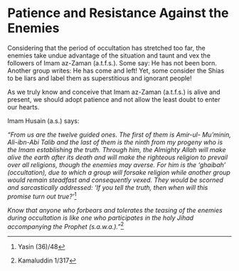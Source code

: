 Patience and Resistance Against the Enemies
===========================================

Considering that the period of occultation has stretched too far, the
enemies take undue advantage of the situation and taunt and vex the
followers of Imam az-Zaman (a.t.f.s.). Some say: He has not been born.
Another group writes: He has come and left! Yet, some consider the Shias
to be liars and label them as superstitious and ignorant people!

As we truly know and conceive that Imam az-Zaman (a.t.f.s.) is alive and
present, we should adopt patience and not allow the least doubt to enter
our hearts.

Imam Husain (a.s.) says:

*“From us are the twelve guided ones. The first of them is Amir-ul-
Mu’minin, Ali-ibn-Abi Talib and the last of them is the ninth from my
progeny who is the Imam establishing the truth. Through him, the
Almighty Allah will make alive the earth after its death and will make
the righteous religion to prevail over all religions, though the enemies
may averse. For him is the ‘ghaibah’ (occultation), due to which a group
will forsake religion while another group would remain steadfast and
consequently vexed. They would be scorned and sarcastically addressed:
‘If you tell the truth, then when will this promise turn out true?’*[^1]

*Know that anyone who forbears and tolerates the teasing of the enemies
during occultation is like one who participates in the holy Jihad
accompanying the Prophet (s.a.w.a.).”*[^2]

[^1]: Yasin (36)/48

[^2]: Kamaluddin 1/317


